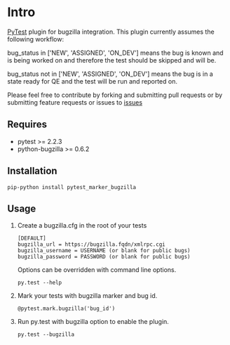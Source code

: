 # Intro
[PyTest][pytest] plugin for bugzilla integration.  This plugin currently assumes the
following workflow:

bug_status in ['NEW', 'ASSIGNED', 'ON_DEV'] means the bug is known and is being worked
on and therefore the test should be skipped and will be.

bug_status not in ['NEW', 'ASSIGNED', 'ON_DEV'] means the bug is in a state ready 
for QE and the test will be run and reported on.

Please feel free to contribute by forking and submitting pull requests or by submitting
feature requests or issues to [issues][githubissues]

## Requires
  * pytest >= 2.2.3
  * python-bugzilla >= 0.6.2
 
## Installation
``pip-python install pytest_marker_bugzilla``
    
## Usage
  1. Create a bugzilla.cfg in the root of your tests
  
         [DEFAULT]  
         bugzilla_url = https://bugzilla.fqdn/xmlrpc.cgi  
         bugzilla_username = USERNAME (or blank for public bugs)  
         bugzilla_password = PASSWORD (or blank for public bugs)  
             
     Options can be overridden with command line options.
     
     ``py.test --help``
     
  2. Mark your tests with bugzilla marker and bug id.
  
     ``@pytest.mark.bugzilla('bug_id')``
     
  3. Run py.test with bugzilla option to enable the plugin.  
  
     ``py.test --bugzilla``   
     
[pytest]: http://pytest.org/latest/
[githubissues]: https://github.com/eanxgeek/pytest_marker_bugzilla/issues